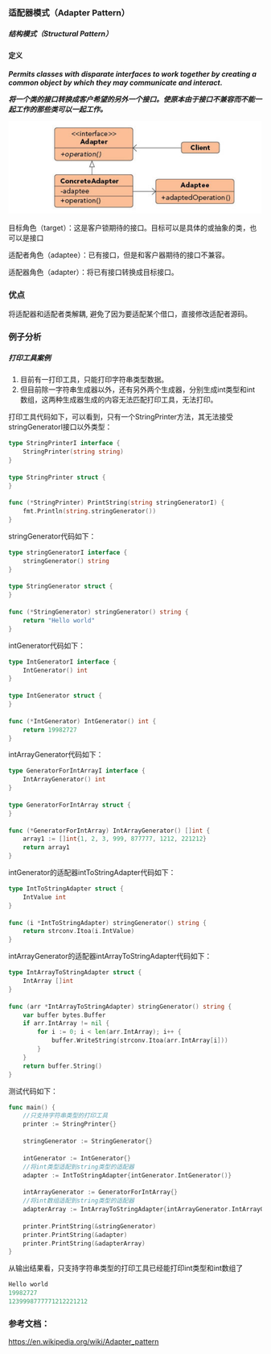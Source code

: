 ### 适配器模式（Adapter Pattern）

##### 结构模式（Structural Pattern）

#### 定义

***Permits classes with disparate interfaces to work together by creating a common object by which they may communicate and interact.***

***将一个类的接口转换成客户希望的另外一个接口。使原本由于接口不兼容而不能一起工作的那些类可以一起工作。***

![Memento Pattern UML](https://github.com/nox60/go-design-pattern/blob/master/images/adapter_pattern.png)

目标角色（target）：这是客户锁期待的接口。目标可以是具体的或抽象的类，也可以是接口

适配者角色（adaptee）：已有接口，但是和客户器期待的接口不兼容。

适配器角色（adapter）：将已有接口转换成目标接口。

### 优点
将适配器和适配者类解耦, 避免了因为要适配某个借口，直接修改适配者源码。


### 例子分析

##### 打印工具案例
1. 目前有一打印工具，只能打印字符串类型数据。
2. 但目前除一字符串生成器以外，还有另外两个生成器，分别生成int类型和int数组，这两种生成器生成的内容无法匹配打印工具，无法打印。

打印工具代码如下，可以看到，只有一个StringPrinter方法，其无法接受stringGeneratorI接口以外类型：
```go
type StringPrinterI interface {
	StringPrinter(string string)
}

type StringPrinter struct {
}

func (*StringPrinter) PrintString(string stringGeneratorI) {
	fmt.Println(string.stringGenerator())
}
```

stringGenerator代码如下：
```go
type stringGeneratorI interface {
	stringGenerator() string
}

type StringGenerator struct {
}

func (*StringGenerator) stringGenerator() string {
	return "Hello world"
}
```

intGenerator代码如下：
```go
type IntGeneratorI interface {
	IntGenerator() int
}

type IntGenerator struct {
}

func (*IntGenerator) IntGenerator() int {
	return 19982727
}
```

intArrayGenerator代码如下：
```go
type GeneratorForIntArrayI interface {
	IntArrayGenerator() int
}

type GeneratorForIntArray struct {
}

func (*GeneratorForIntArray) IntArrayGenerator() []int {
	array1 := []int{1, 2, 3, 999, 877777, 1212, 221212}
	return array1
}
```

intGenerator的适配器intToStringAdapter代码如下：
```go
type IntToStringAdapter struct {
	IntValue int
}

func (i *IntToStringAdapter) stringGenerator() string {
	return strconv.Itoa(i.IntValue)
}
```

intArrayGenerator的适配器intArrayToStringAdapter代码如下：
```go
type IntArrayToStringAdapter struct {
	IntArray []int
}

func (arr *IntArrayToStringAdapter) stringGenerator() string {
	var buffer bytes.Buffer
	if arr.IntArray != nil {
		for i := 0; i < len(arr.IntArray); i++ {
			buffer.WriteString(strconv.Itoa(arr.IntArray[i]))
		}
	}
	return buffer.String()
}
```

测试代码如下：
```go
func main() {
	//只支持字符串类型的打印工具
	printer := StringPrinter{}

	stringGenerator := StringGenerator{}

	intGenerator := IntGenerator{}
	//将int类型适配到string类型的适配器
	adapter := IntToStringAdapter{intGenerator.IntGenerator()}

	intArrayGenerator := GeneratorForIntArray{}
	//将int数组适配到string类型的适配器
	adapterArray := IntArrayToStringAdapter{intArrayGenerator.IntArrayGenerator()}

	printer.PrintString(&stringGenerator)
	printer.PrintString(&adapter)
	printer.PrintString(&adapterArray)
}
```

从输出结果看，只支持字符串类型的打印工具已经能打印int类型和int数组了
```go
Hello world
19982727
1239998777771212221212
```


### 参考文档：
https://en.wikipedia.org/wiki/Adapter_pattern